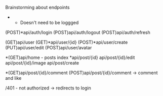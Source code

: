 Brainstorming about endpoints

* - Doesn't need to be loggged

(POST)*api/auth/login
(POST)api/auth/logout
(POST)api/auth/refresh

(GET)api/user
(GET)*api/user/{id}
(POST)*api/user/create
(PUT)api/user/edit
(POST)api/user/avatar

*(GET)api/home - posts index
*api/post/{id}
api/post/{id}/edit
api/post/{id}/image
api/post/create

*(GET)api/post/{id}/comment
(POST)api/post/{id}/comment -> comment and like

/401 - not authorized -> redirects to login
